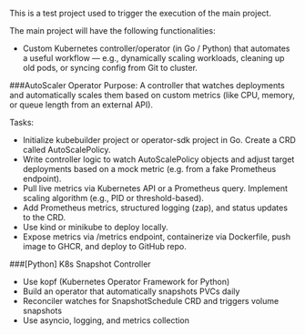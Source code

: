 This is a test project used to trigger the execution of the main project.

The main project will have the following functionalities:
- Custom Kubernetes controller/operator (in Go / Python) that automates a useful workflow — e.g., dynamically scaling workloads, cleaning up old pods, or syncing config from Git to cluster.

###AutoScaler Operator
Purpose: A controller that watches deployments and automatically scales them based on custom metrics (like CPU, memory, or queue length from an external API).

Tasks:
- Initialize kubebuilder project or operator-sdk project in Go. Create a CRD called AutoScalePolicy.
- Write controller logic to watch AutoScalePolicy objects and adjust target deployments based on a mock metric (e.g. from a fake Prometheus endpoint).
- Pull live metrics via Kubernetes API or a Prometheus query. Implement scaling algorithm (e.g., PID or threshold-based).
- Add Prometheus metrics, structured logging (zap), and status updates to the CRD.
- Use kind or minikube to deploy locally.
- Expose metrics via /metrics endpoint, containerize via Dockerfile, push image to GHCR, and deploy to GitHub repo.

###[Python] K8s Snapshot Controller
- Use kopf (Kubernetes Operator Framework for Python)
- Build an operator that automatically snapshots PVCs daily
- Reconciler watches for SnapshotSchedule CRD and triggers volume snapshots
- Use asyncio, logging, and metrics collection
